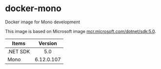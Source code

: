 # docker-mono
Docker image for Mono development

This image is based on Microsoft image [mcr.microsoft.com/dotnet/sdk:5.0][1].

| Items         | Version     |
| ------------- |:-----------:|
| .NET SDK      | 5.0         |
| Mono          | 6.12.0.107  |

[1]: https://hub.docker.com/_/microsoft-dotnet-sdk
